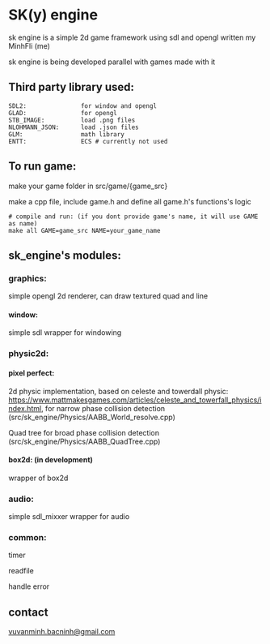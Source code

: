 # SK(y) engine

sk engine is a simple 2d game framework using sdl and opengl written my MinhFli (me)

sk engine is being developed parallel with games made with it 

## Third party library used:

    SDL2:               for window and opengl
    GLAD:               for opengl
    STB_IMAGE:          load .png files
    NLOHMANN_JSON:      load .json files
    GLM:                math library
    ENTT:               ECS # currently not used

## To run game:

make your game folder in src/game/{game_src}

make a cpp file, include game.h and define all game.h's functions's logic

    # compile and run: (if you dont provide game's name, it will use GAME as name)
    make all GAME=game_src NAME=your_game_name

## sk_engine's modules:

### graphics:

simple opengl 2d renderer, can draw textured quad and line

#### window:

simple sdl wrapper for windowing

### physic2d:

#### pixel perfect:

2d physic implementation, based on celeste and towerdall physic: https://www.mattmakesgames.com/articles/celeste_and_towerfall_physics/index.html, for narrow phase collision detection (src/sk_engine/Physics/AABB_World_resolve.cpp)

Quad tree for broad phase collision detection (src/sk_engine/Physics/AABB_QuadTree.cpp)

#### box2d: (in development)

wrapper of box2d

### audio:

simple sdl_mixxer wrapper for audio

### common:

timer

readfile

handle error

## contact

vuvanminh.bacninh@gmail.com
